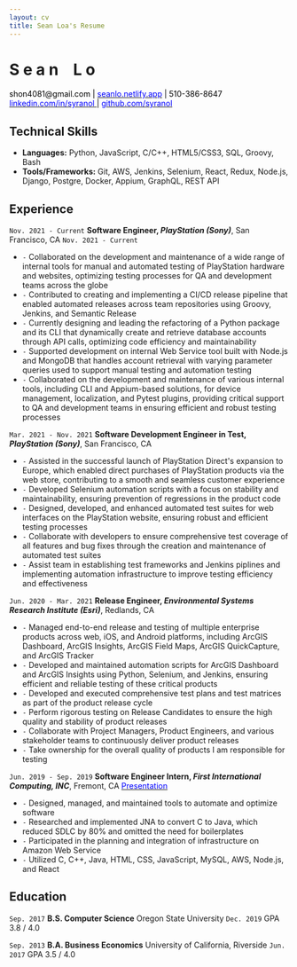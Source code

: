 ```yaml
--- 
layout: cv
title: Sean Loa's Resume
--- 
```


# S e a n     <span style="opacity:0;">_</span> L o 

<div id="webaddress">
  <a><font color="black"> shon4081@gmail.com <font color="black">| <a href="https://seanlo.netlify.app"><font color="blue"> seanlo.netlify.app</font></a> | </font>  510-386-8647 </font> </a>
</div>
  
<div id="webaddress">
  <a href="https://www.linkedin.com/in/syranol"><font color="blue">linkedin.com/in/syranol </font></a>
  <font color="black">|</font> <a href="https://github.com/syranol"><font color="blue">github.com/syranol</font></a> 
</div>

## Technical Skills  
- __Languages:__ Python, JavaScript, C/C++, HTML5/CSS3, SQL, Groovy, Bash
- __Tools/Frameworks:__ Git, AWS, Jenkins, Selenium, React, Redux, Node.js, Django, Postgre, Docker, Appium, GraphQL, REST API


## Experience  

`Nov. 2021 - Current` 
__Software Engineer, *PlayStation (Sony)*__, San Francisco, CA `Nov. 2021 - Current` 


- `-` Collaborated on the development and maintenance of a wide range of internal tools for manual and automated testing of PlayStation hardware and websites, optimizing testing processes for QA and development teams across the globe
- `-` Contributed to creating and implementing a CI/CD release pipeline that enabled automated releases across team repositories using Groovy, Jenkins, and Semantic Release
- `-` Currently designing and leading the refactoring of a Python package and its CLI that dynamically create and retrieve database accounts through API calls, optimizing code efficiency and maintainability
- `-` Supported development on internal Web Service tool built with Node.js and MongoDB that handles account retrieval with varying parameter queries used to support manual testing and automation testing
- `-` Collaborated on the development and maintenance of various internal tools, including CLI and Appium-based solutions, for device management, localization, and Pytest plugins, providing critical support to QA and development teams in ensuring efficient and robust testing processes

`Mar. 2021 - Nov. 2021`
__Software Development Engineer in Test, *PlayStation (Sony)*__, San Francisco, CA 
 
- `-` Assisted in the successful launch of PlayStation Direct's expansion to Europe, which enabled direct purchases of PlayStation products via the web store, contributing to a smooth and seamless customer experience
- `-` Developed Selenium automation scripts with a focus on stability and maintainability, ensuring prevention of regressions in the product code
- `-` Designed, developed, and enhanced automated test suites for web interfaces on the PlayStation website, ensuring robust and efficient testing processes
- `-` Collaborate with developers to ensure comprehensive test coverage of all features and bug fixes through the creation and maintenance of automated test suites
- `-` Assist team in establishing test frameworks and Jenkins piplines and implementing automation infrastructure to improve testing efficiency and effectiveness

`Jun. 2020 - Mar. 2021` 
__Release Engineer, *Environmental Systems Research Institute (Esri)*__, Redlands, CA 

- `-` Managed end-to-end release and testing of multiple enterprise products across web, iOS, and Android platforms, including ArcGIS Dashboard, ArcGIS Insights, ArcGIS Field Maps, ArcGIS QuickCapture, and ArcGIS Tracker
- `-` Developed and maintained automation scripts for ArcGIS Dashboard and ArcGIS Insights using Python, Selenium, and Jenkins, ensuring efficient and reliable testing of these critical products
- `-` Developed and executed comprehensive test plans and test matrices as part of the product release cycle
- `-` Perform rigorous testing on Release Candidates to ensure the high quality and stability of product releases
- `-` Collaborate with Project Managers, Product Engineers, and various stakeholder teams to continuously deliver product releases 
- `-` Take ownership for the overall quality of products I am responsible for testing

`Jun. 2019 - Sep. 2019` 
__Software Engineer Intern, *First International Computing, INC*__, Fremont, CA <a href="[https://www.linkedin.com/in/syranol/detail/treasury/position:704626539/?entityUrn=urn%3Ali%3Afsd_profileTreasuryMedia%3A(ACoAABPldJ0BFSjGL3EC_DYMnNJCZ6ongKLGV8o%2C1583300266405)&parentEntityUrn=urn%3Ali%3Afsd_profilePosition%3A(ACoAABPldJ0BFSjGL3EC_DYMnNJCZ6ongKLGV8o%2C704626539)&section=position%3A704626539&treasuryCount=1&lipi=urn%3Ali%3Apage%3Ad_flagship3_profile_view_base%3BgKmm3BbBQvyuBP8T4QC1lA%3D%3D&licu=urn%3Ali%3Acontrol%3Ad_flagship3_profile_view_base-treasury_thumbnail_cell](https://www.linkedin.com/in/syranol/overlay/1583300266405/single-media-viewer/?type=DOCUMENT&profileId=ACoAABPldJ0BFSjGL3EC_DYMnNJCZ6ongKLGV8o)"> <font color="blue"> Presentation </font> </a>

- `-` Designed, managed, and maintained tools to automate and optimize software
- `-` Researched and implemented JNA to convert C to Java, which reduced SDLC by 80% 
and omitted the need for boilerplates
- `-` Participated in the planning and integration of infrastructure on Amazon Web Service
- `-` Utilized C, C++, Java, HTML, CSS, JavaScript, MySQL, AWS, Node.js, and React

## Education

`Sep. 2017` 
__B.S. Computer Science__   Oregon State University
`Dec. 2019` GPA 3.8 / 4.0

`Sep. 2013`
__B.A. Business Economics__   University of California, Riverside
`Jun. 2017` GPA 3.5 / 4.0

